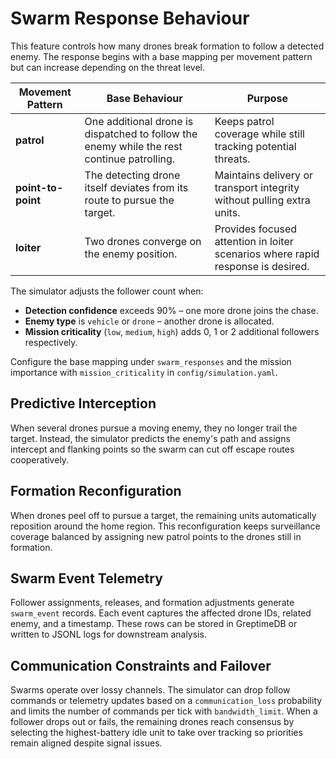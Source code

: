 # Swarm Response Behaviour

This feature controls how many drones break formation to follow a detected enemy. The response begins with a base mapping per movement pattern but can increase depending on the threat level.

| Movement Pattern | Base Behaviour | Purpose |
|------------------|----------------|---------|
| **patrol** | One additional drone is dispatched to follow the enemy while the rest continue patrolling. | Keeps patrol coverage while still tracking potential threats. |
| **point-to-point** | The detecting drone itself deviates from its route to pursue the target. | Maintains delivery or transport integrity without pulling extra units. |
| **loiter** | Two drones converge on the enemy position. | Provides focused attention in loiter scenarios where rapid response is desired. |

The simulator adjusts the follower count when:

* **Detection confidence** exceeds 90% – one more drone joins the chase.
* **Enemy type** is `vehicle` or `drone` – another drone is allocated.
* **Mission criticality** (`low`, `medium`, `high`) adds 0, 1 or 2 additional followers respectively.

Configure the base mapping under `swarm_responses` and the mission importance with `mission_criticality` in `config/simulation.yaml`.

## Predictive Interception

When several drones pursue a moving enemy, they no longer trail the target. Instead, the simulator predicts the enemy's path and assigns intercept and flanking points so the swarm can cut off escape routes cooperatively.

## Formation Reconfiguration

When drones peel off to pursue a target, the remaining units automatically reposition around the home region. This reconfiguration keeps surveillance coverage balanced by assigning new patrol points to the drones still in formation.

## Swarm Event Telemetry

Follower assignments, releases, and formation adjustments generate `swarm_event` records. Each event captures the affected drone IDs, related enemy, and a timestamp. These rows can be stored in GreptimeDB or written to JSONL logs for downstream analysis.

## Communication Constraints and Failover

Swarms operate over lossy channels. The simulator can drop follow commands or telemetry updates based on a `communication_loss` probability and limits the number of commands per tick with `bandwidth_limit`. When a follower drops out or fails, the remaining drones reach consensus by selecting the highest-battery idle unit to take over tracking so priorities remain aligned despite signal issues.

